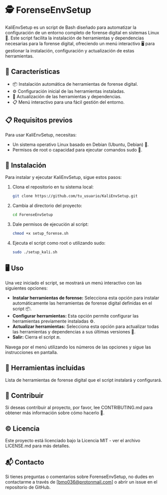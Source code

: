 # 🕵️ ForenseEnvSetup

KaliEnvSetup es un script de Bash diseñado para automatizar la configuración de un entorno completo de forense digital en sistemas Linux 🐧. Este script facilita la instalación de herramientas y dependencias necesarias para la forense digital, ofreciendo un menú interactivo 🖥️ para gestionar la instalación, configuración y actualización de estas herramientas.

## 🌟 Características

- 📦 Instalación automática de herramientas de forense digital.
- ⚙️ Configuración inicial de las herramientas instaladas.
- 🔄 Actualización de las herramientas y dependencias.
- 📋 Menú interactivo para una fácil gestión del entorno.

## 📋 Requisitos previos

Para usar KaliEnvSetup, necesitas:

- Un sistema operativo Linux basado en Debian (Ubuntu, Debian) 🐧.
- Permisos de root o capacidad para ejecutar comandos sudo 🔑.

## 🚀 Instalación

Para instalar y ejecutar KaliEnvSetup, sigue estos pasos:

1. Clona el repositorio en tu sistema local:

   ```sh
   git clone https://github.com/tu_usuario/KaliEnvSetup.git
   ```
2. Cambia al directorio del proyecto:

    ```sh
    cd ForenseEnvSetup
    ```
3. Dale permisos de ejecución al script:

    ```sh
    chmod +x setup_forense.sh
    ```
4. Ejecuta el script como root o utilizando sudo:

    ```sh
    sudo ./setup_kali.sh
    ```
    
## 🖥️ Uso

Una vez iniciado el script, se mostrará un menú interactivo con las siguientes opciones:

- **Instalar herramientas de forense:** Selecciona esta opción para instalar automáticamente las herramientas de forense digital definidas en el script 📦.
- **Configurar herramientas:** Esta opción permite configurar las herramientas previamente instaladas ⚙️.
- **Actualizar herramientas:** Selecciona esta opción para actualizar todas las herramientas y dependencias a sus últimas versiones 🔄.
- **Salir:** Cierra el script 🔚.

Navega por el menú utilizando los números de las opciones y sigue las instrucciones en pantalla.

## 🔧 Herramientas incluidas

Lista de herramientas de forense digital que el script instalará y configurará.

## 🤝 Contribuir

Si deseas contribuir al proyecto, por favor, lee CONTRIBUTING.md para obtener más información sobre cómo hacerlo 📄.

## ©️ Licencia

Este proyecto está licenciado bajo la Licencia MIT - ver el archivo LICENSE.md para más detalles.

## 📬 Contacto

Si tienes preguntas o comentarios sobre ForenseEnvSetup, no dudes en contactarme a través de [bmo036@protonmail.com] o abrir un issue en el repositorio de GitHub.
